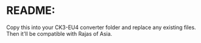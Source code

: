 # README:

Copy this into your CK3-EU4 converter folder and replace any existing files. Then it'll be compatible with Rajas of Asia.
